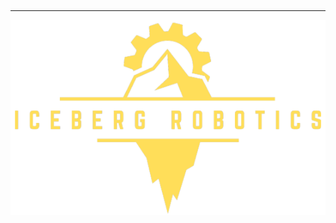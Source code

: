 <b><br>
____
![logo](./_media/uaa_robo_logo.png ':size=8%') 
<!-- ***Documentation maintained by [UAA Iceberg Robotics](http://uaarobotics.com).*** -->

